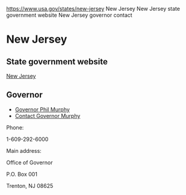 

https://www.usa.gov/states/new-jersey
New Jersey
New Jersey state government website
New Jersey governor contact

# New Jersey

## State government website

[New Jersey](https://www.nj.gov/)

## Governor

* [Governor Phil Murphy](https://www.nj.gov/governor/)
* [Contact Governor Murphy](https://www.nj.gov/governor/contact/all/)

Phone:

1-609-292-6000

Main address:

Office of Governor  

P.O. Box 001  

Trenton, NJ 08625
